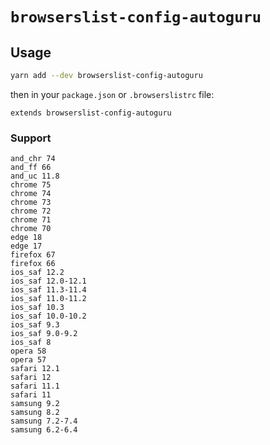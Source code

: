 # `browserslist-config-autoguru`

## Usage

```sh
yarn add --dev browserslist-config-autoguru
```

then in your `package.json` or `.browserslistrc` file:

```
extends browserslist-config-autoguru
```

### Support

```
and_chr 74
and_ff 66
and_uc 11.8
chrome 75
chrome 74
chrome 73
chrome 72
chrome 71
chrome 70
edge 18
edge 17
firefox 67
firefox 66
ios_saf 12.2
ios_saf 12.0-12.1
ios_saf 11.3-11.4
ios_saf 11.0-11.2
ios_saf 10.3
ios_saf 10.0-10.2
ios_saf 9.3
ios_saf 9.0-9.2
ios_saf 8
opera 58
opera 57
safari 12.1
safari 12
safari 11.1
safari 11
samsung 9.2
samsung 8.2
samsung 7.2-7.4
samsung 6.2-6.4
```
